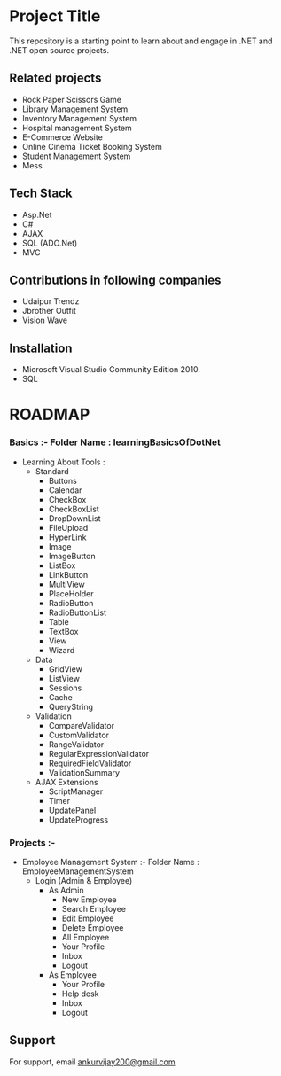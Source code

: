 
# Project Title

This repository is a starting point to learn about and engage in .NET and .NET open source projects.

## Related projects

- Rock Paper Scissors Game
- Library Management System
- Inventory Management System
- Hospital management System
- E-Commerce Website
- Online Cinema Ticket Booking System
- Student Management System
- Mess


## Tech Stack
- Asp.Net
- C#
- AJAX
- SQL (ADO.Net)
- MVC

## Contributions in following companies

- Udaipur Trendz
- Jbrother Outfit
- Vision Wave


## Installation

- Microsoft Visual Studio Community Edition 2010.
- SQL
    

# ROADMAP
### Basics :- Folder Name : learningBasicsOfDotNet
- Learning About Tools :
    - Standard
        - Buttons
        - Calendar
        - CheckBox
        - CheckBoxList
        - DropDownList
        - FileUpload
        - HyperLink
        - Image
        - ImageButton
        - ListBox
        - LinkButton
        - MultiView
        - PlaceHolder
        - RadioButton
        - RadioButtonList
        - Table
        - TextBox
        - View
        - Wizard
    - Data
        - GridView
        - ListView
        - Sessions
        - Cache
        - QueryString
    - Validation
        - CompareValidator
        - CustomValidator
        - RangeValidator
        - RegularExpressionValidator
        - RequiredFieldValidator
        - ValidationSummary
    - AJAX Extensions
        - ScriptManager
        - Timer
        - UpdatePanel
        - UpdateProgress
### Projects :-
- Employee Management System :- Folder Name : EmployeeManagementSystem
    - Login (Admin & Employee)
        - As Admin
            - New Employee
            - Search Employee
            - Edit Employee
            - Delete Employee
            - All Employee
            - Your Profile
            - Inbox
            - Logout
        - As Employee
            - Your Profile
            - Help desk
            - Inbox
            - Logout

## Support

For support, email ankurvijay200@gmail.com
